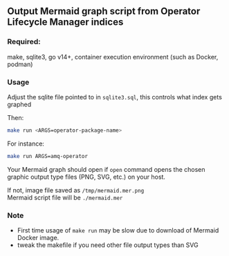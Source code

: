 ## Output Mermaid graph script from Operator Lifecycle Manager indices

### Required:
make, sqlite3, go v14+, container execution environment (such as Docker, podman)

### Usage
Adjust the sqlite file pointed to in `sqlite3.sql`, this controls what index gets graphed

Then:
```bash
make run <ARGS=operator-package-name>
```
For instance:
```bash
make run ARGS=amq-operator
```

Your Mermaid graph should open if `open` command opens the chosen graphic output type files (PNG, SVG, etc.) on your host.

If not, image file saved as `/tmp/mermaid.mer.png`<br>
Mermaid script file will be `./mermaid.mer`

### Note
- First time usage of `make run` may be slow due to download of Mermaid Docker image.
- tweak the makefile if you need other file output types than SVG

